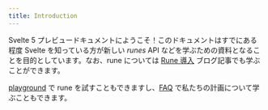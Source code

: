 ```yaml
---
title: Introduction
---
```


Svelte 5 プレビュードキュメントにようこそ！このドキュメントはすでにある程度 Svelte を知っている方が新しい <em>runes</em> API などを学ぶための資料となることを目的としています。なお、rune については [Rune 導入](https://svelte.jp/blog/runes) ブログ記事でも学ぶことができます。

[playground](/) で rune を試すこともできますし、[FAQ](/docs/faq) で私たちの計画について学ぶこともできます。
